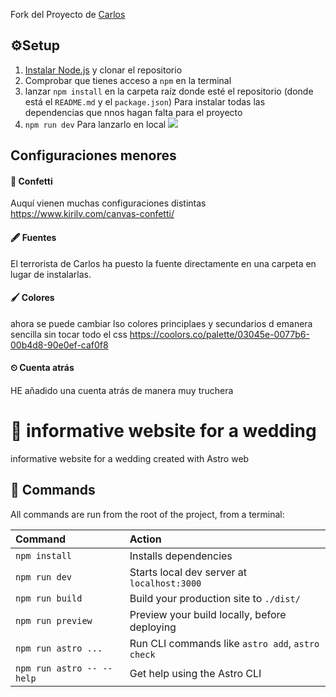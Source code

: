 Fork del Proyecto de [Carlos](https://github.com/CarlosRayon/web-boda)


## ⚙Setup
1.  [Instalar Node.js](https://nodejs.org/en/download/prebuilt-installer) y clonar el repositorio
2. Comprobar que tienes acceso a ``npm`` en la terminal
3. lanzar ``npm install`` en la carpeta raíz donde esté el repositorio (donde está el ``README.md`` y el ``package.json``) Para instalar todas las dependencias que nnos hagan falta  para el proyecto
4. `npm run dev` Para lanzarlo en local
![](https://scontent-ams4-1.xx.fbcdn.net/v/t39.30808-6/433438123_948842486651191_1273237129793283620_n.jpg?_nc_cat=103&ccb=1-7&_nc_sid=833d8c&_nc_ohc=_0nNVyWzyHYQ7kNvgH9hIer&_nc_ht=scontent-ams4-1.xx&oh=00_AYCH5ABfKUlUH-ixcChK1g6vgz39VqbaMnUE_exHfcLPYA&oe=66F8B382)


## Configuraciones menores

#### 🎊 Confetti
Auquí vienen muchas configuraciones  distintas 
https://www.kirilv.com/canvas-confetti/

#### 🖋 Fuentes
El terrorista de Carlos ha puesto la fuente directamente en una carpeta en lugar de instalarlas. 

#### 🖌 Colores
ahora se puede cambiar lso colores principlaes y secundarios d emanera sencilla sin tocar todo el css
https://coolors.co/palette/03045e-0077b6-00b4d8-90e0ef-caf0f8

#### ⏲ Cuenta atrás
HE añadido una cuenta atrás de manera muy truchera


# 💍 informative website for a wedding

informative website for a wedding created with Astro web

## 🧞 Commands

All commands are run from the root of the project, from a terminal:

| Command                   | Action                                           |
| :------------------------ | :----------------------------------------------- |
| `npm install`             | Installs dependencies                            |
| `npm run dev`             | Starts local dev server at `localhost:3000`      |
| `npm run build`           | Build your production site to `./dist/`          |
| `npm run preview`         | Preview your build locally, before deploying     |
| `npm run astro ...`       | Run CLI commands like `astro add`, `astro check` |
| `npm run astro -- --help` | Get help using the Astro CLI                     |
